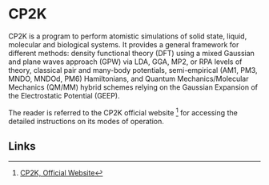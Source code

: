 # CP2K

CP2K is a program to perform atomistic simulations of solid state, liquid, molecular and biological systems. It provides a general framework for different methods: density functional theory (DFT) using a mixed Gaussian and plane waves approach (GPW) via LDA, GGA, MP2, or RPA levels of theory, classical pair and many-body potentials, semi-empirical (AM1, PM3, MNDO, MNDOd, PM6) Hamiltonians, and Quantum Mechanics/Molecular Mechanics (QM/MM) hybrid schemes relying on the Gaussian Expansion of the Electrostatic Potential (GEEP).

The reader is referred to the CP2K official website [^1] for accessing the detailed instructions on its modes of operation.

## Links

[^1]: [CP2K, Official Website](https://www.cp2k.org/)
